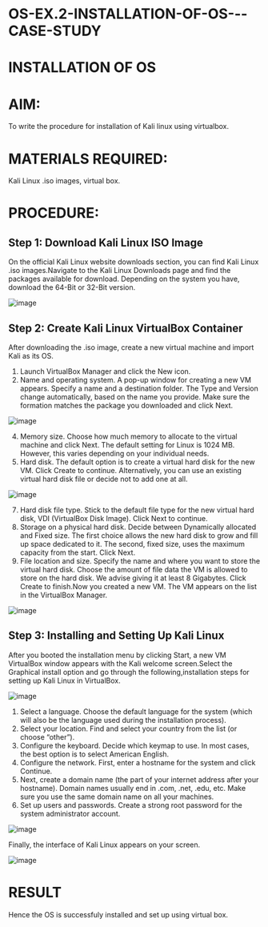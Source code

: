 # OS-EX.2-INSTALLATION-OF-OS---CASE-STUDY

# INSTALLATION OF OS

# AIM:
To write the procedure for installation of Kali linux using virtualbox.

# MATERIALS REQUIRED:
Kali Linux .iso images, virtual box.

# PROCEDURE:

## Step 1: Download Kali Linux ISO Image

On the official Kali Linux website downloads section, you can find Kali Linux .iso images.Navigate to the Kali Linux Downloads page and find the packages available for download. Depending on the system you have, download the 64-Bit or 32-Bit version.

![image](https://github.com/R-Guruprasad/OS-EX.2-INSTALLATION-OF-OS---CASE-STUDY/assets/119390308/221b102d-bead-4df2-9503-35d3801c409e)

## Step 2: Create Kali Linux VirtualBox Container 

After downloading the .iso image, create a new virtual machine and import Kali as its OS.
1. Launch VirtualBox Manager and click the New icon.
2. Name and operating system. A pop-up window for creating a new VM appears. Specify a name and a destination folder. The Type and Version change automatically, based on the name you provide. Make sure the formation matches the package you downloaded and click Next.

![image](https://github.com/R-Guruprasad/OS-EX.2-INSTALLATION-OF-OS---CASE-STUDY/assets/119390308/cc37090e-b91e-4fe2-85a8-619ab8203daa)

4. Memory size. Choose how much memory to allocate to the virtual machine and click Next. The default setting for Linux is 1024 MB. However, this varies depending on your individual needs.
5. Hard disk. The default option is to create a virtual hard disk for the new VM. Click Create to continue. Alternatively, you can use an existing virtual hard disk file or decide not to add one at all.

![image](https://github.com/R-Guruprasad/OS-EX.2-INSTALLATION-OF-OS---CASE-STUDY/assets/119390308/49940809-5e57-433c-8da7-887eda104dd4)

7. Hard disk file type. Stick to the default file type for the new virtual hard disk, VDI (VirtualBox Disk Image). Click Next to continue.
8. Storage on a physical hard disk. Decide between Dynamically allocated and Fixed size. The first choice allows the new hard disk to grow and fill up space dedicated to it. The second, fixed size, uses the 
maximum capacity from the start. Click Next.
9. File location and size. Specify the name and where you want to store the virtual hard disk. Choose the amount of file data the VM is allowed to store on the hard disk. We advise giving it at least 8 Gigabytes. Click Create to finish.Now you created a new VM. The VM appears on the list in the VirtualBox Manager.

![image](https://github.com/R-Guruprasad/OS-EX.2-INSTALLATION-OF-OS---CASE-STUDY/assets/119390308/e8e6dae4-a664-43ec-97cf-27b182dc1f05)


## Step 3: Installing and Setting Up Kali Linux

After you booted the installation menu by clicking Start, a new VM VirtualBox window appears with the Kali welcome screen.Select the Graphical install option and go through the following,installation steps for setting up Kali Linux in VirtualBox.

![image](https://github.com/R-Guruprasad/OS-EX.2-INSTALLATION-OF-OS---CASE-STUDY/assets/119390308/d18ec1f0-fa39-42e2-9101-73c597a41223)

1. Select a language. Choose the default language for the system (which will also be the language used during the installation process).
2. Select your location. Find and select your country from the list (or choose “other”).
3. Configure the keyboard. Decide which keymap to use. In most cases, the best option is to select American English.
4. Configure the network. First, enter a hostname for the system and click Continue.
5. Next, create a domain name (the part of your internet address after 
your hostname). Domain names usually end in .com, .net, .edu, etc. Make sure you use the same domain name on all your machines.
6. Set up users and passwords. Create a strong root password for the system administrator account.

![image](https://github.com/R-Guruprasad/OS-EX.2-INSTALLATION-OF-OS---CASE-STUDY/assets/119390308/d377bd07-d66d-45a1-8eb9-2279a5277e48)

Finally, the interface of Kali Linux appears on your screen.

![image](https://github.com/R-Guruprasad/OS-EX.2-INSTALLATION-OF-OS---CASE-STUDY/assets/119390308/6b7532f4-1650-4787-8c74-7bd713243bdc)

# RESULT 
Hence the OS is successfuly installed and set up using virtual box.
